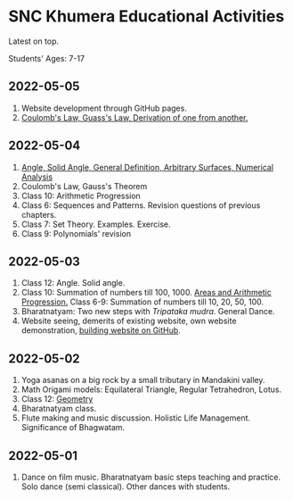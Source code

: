 # SNC Khumera Educational Activities

Latest on top. 

Students' Ages: 7-17

## 2022-05-05
1. Website development through GitHub pages. 
2. [Coulomb's Law, Guass's Law, Derivation of one from another.](electricfield_2022-05-04-05.pdf) 

## 2022-05-04
1. [Angle, Solid Angle, General Definition, Arbitrary Surfaces, Numerical Analysis](angle-solidangle-2022-05-04.pdf)
2. Coulomb's Law, Gauss's Theorem
3. Class 10: Arithmetic Progression
4. Class 6: Sequences and Patterns. Revision questions of previous chapters. 
5. Class 7: Set Theory. Examples. Exercise. 
6. Class 9: Polynomials' revision

## 2022-05-03
1. Class 12: Angle. Solid angle. 
2. Class 10: Summation of numbers till 100, 1000. [Areas and Arithmetic Progression.](areas-arithmeticprogression_2022-05-03.pdf) Class 6-9: Summation of numbers till 10, 20, 50, 100. 
3. Bharatnatyam: Two new steps with _Tripataka mudra_. General Dance. 
4. Website seeing, demerits of existing website, own website demonstration, [building website on GitHub](https://trance-himalaya.github.io/trance-himalaya/). 

## 2022-05-02
1. Yoga asanas on a big rock by a small tributary in Mandakini valley. 
2. Math Origami models: Equilateral Triangle, Regular Tetrahedron, Lotus. 
3. Class 12: [Geometry](geometry-2022-05-02.pdf)
4. Bharatnatyam class. 
5. Flute making and music discussion. Holistic Life Management. Significance of Bhagwatam. 

## 2022-05-01
1. Dance on film music. Bharatnatyam basic steps teaching and practice. Solo dance (semi classical). Other dances with students.